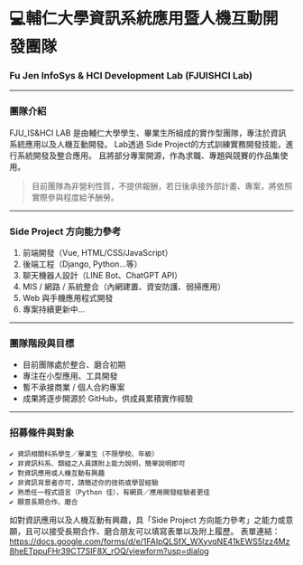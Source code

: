 # 💻輔仁大學資訊系統應用暨人機互動開發團隊  
### Fu Jen InfoSys & HCI Development Lab (FJUISHCI Lab)

---

### 團隊介紹

FJU_IS&HCI LAB 是由輔仁大學學生、畢業生所組成的實作型團隊，專注於資訊系統應用以及人機互動開發。
Lab透過 Side Project的方式訓練實務開發技能，進行系統開發及整合應用。
且將部分專案開源，作為求職、專題與競賽的作品集使用。

>  目前團隊為非營利性質，不提供報酬，若日後承接外部計畫、專案，將依照實際參與程度給予酬勞。

---

### Side Project 方向能力參考

1.  前端開發（Vue, HTML/CSS/JavaScript）
2.  後端工程（Django, Python…等）
3.  聊天機器人設計（LINE Bot、ChatGPT API）
4.  MIS / 網路 / 系統整合（內網建置、資安防護、弱掃應用）
5.  Web 與手機應用程式開發
6.  專案持續更新中…

---

### 團隊階段與目標

-  目前團隊處於整合、磨合初期
-  專注在小型應用、工具開發
-  暫不承接商業 / 個人合約專案
-  成果將逐步開源於 GitHub，供成員累積實作經驗

---

### 招募條件與對象

```text
✔ 資訊相關科系學生／畢業生（不限學校、年級）
✔ 非資訊科系、類組之人員請附上能力說明，簡單說明即可
✔ 對資訊應用或人機互動有興趣
✔ 非資訊背景者亦可，請簡述你的技術或學習經驗
✔ 熟悉任一程式語言（Python 佳），有網頁／應用開發經驗者更佳
✔ 願意長期合作、磨合
```

如對資訊應用以及人機互動有興趣，具「Side Project 方向能力參考」之能力或意願，且可以接受長期合作、磨合朋友可以填寫表單以及附上履歷。
表單連結：https://docs.google.com/forms/d/e/1FAIpQLSfX_WXyvqNE41kEWS5Izz4Mz8heETppuFHr39CT7SIF8X_rOQ/viewform?usp=dialog
